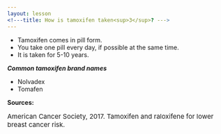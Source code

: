 ```yaml
---
layout: lesson
<!---title: How is tamoxifen taken<sup>3</sup>? --->
---
```


* Tamoxifen comes in pill form.
* You take one pill every day, if possible at the same time.
* It is taken for 5-10 years.

***Common tamoxifen brand names***
* Nolvadex
* Tomafen

**Sources:**

<span style="font-size:15px;">American Cancer Society, 2017. Tamoxifen and raloxifene for lower breast cancer risk.</span>
